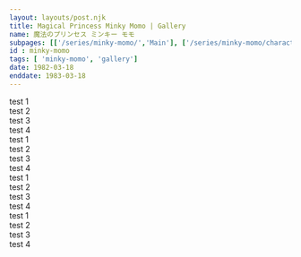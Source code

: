 ```yaml
---
layout: layouts/post.njk
title: Magical Princess Minky Momo | Gallery
name: 魔法のプリンセス ミンキー モモ
subpages: [['/series/minky-momo/','Main'], ['/series/minky-momo/characters/','Characters'], ['/series/minky-momo/guide/','Episode Guide'], ['/series/minky-momo/gallery/', 'Gallery' ]]
id : minky-momo
tags: [ 'minky-momo', 'gallery']
date: 1982-03-18
enddate: 1983-03-18
---
```


<div class="gallery_row">
    <div class="gallery_column">
        test 1<br>test 2<br>test 3<br>test 4
    </div>   
    <div class="gallery_column">
        test 1<br>test 2<br>test 3<br>test 4
    </div>   
    <div class="gallery_column">
        test 1<br>test 2<br>test 3<br>test 4
    </div>   
    <div class="gallery_column">
        test 1<br>test 2<br>test 3<br>test 4
    </div>
</div>